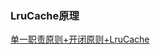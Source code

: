 ### LruCache原理
[单一职责原则+开闭原则+LruCache](https://github.com/helloconch/Interview/tree/master/TIKU/app/src/main/java/com/conch/tiku/imageloader)
```
```

###
```
```
###
```
```
###
```
```
###
```
```
###
```
```
###
```
```
###
```
```
###
```
```
###
```
```
###
```
```
###
```
```
###
```
```
###
```
```
###
```
```
